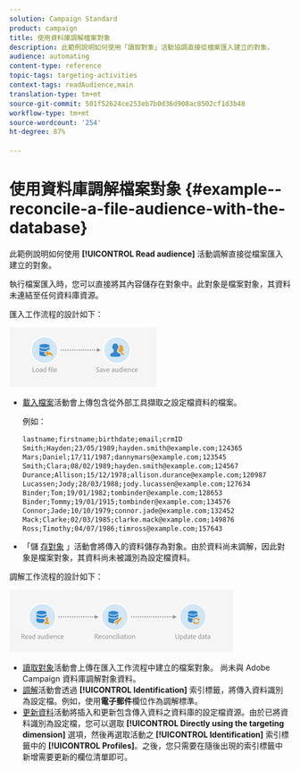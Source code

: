 ```yaml
---
solution: Campaign Standard
product: campaign
title: 使用資料庫調解檔案對象
description: 此範例說明如何使用「讀取對象」活動協調直接從檔案匯入建立的對象。
audience: automating
content-type: reference
topic-tags: targeting-activities
context-tags: readAudience,main
translation-type: tm+mt
source-git-commit: 501f52624ce253eb7b0d36d908ac8502cf1d3b48
workflow-type: tm+mt
source-wordcount: '254'
ht-degree: 87%

---
```



# 使用資料庫調解檔案對象 {#example--reconcile-a-file-audience-with-the-database}

此範例說明如何使用 **[!UICONTROL Read audience]** 活動調解直接從檔案匯入建立的對象。

執行檔案匯入時，您可以直接將其內容儲存在對象中。此對象是檔案對象，其資料未連結至任何資料庫資源。

匯入工作流程的設計如下：

![](assets/readaudience_activity_example3.png)

* [載入檔案](../../automating/using/load-file.md)活動會上傳包含從外部工具擷取之設定檔資料的檔案。

   例如：

   ```
   lastname;firstname;birthdate;email;crmID
   Smith;Hayden;23/05/1989;hayden.smith@example.com;124365
   Mars;Daniel;17/11/1987;dannymars@example.com;123545
   Smith;Clara;08/02/1989;hayden.smith@example.com;124567
   Durance;Allison;15/12/1978;allison.durance@example.com;120987
   Lucassen;Jody;28/03/1988;jody.lucassen@example.com;127634
   Binder;Tom;19/01/1982;tombinder@example.com;128653
   Binder;Tommy;19/01/1915;tombinder@example.com;134576
   Connor;Jade;10/10/1979;connor.jade@example.com;132452
   Mack;Clarke;02/03/1985;clarke.mack@example.com;149876
   Ross;Timothy;04/07/1986;timross@example.com;157643
   ```

* 「儲 [存對象](../../automating/using/save-audience.md) 」活動會將傳入的資料儲存為對象。由於資料尚未調解，因此對象是檔案對象，其資料尚未被識別為設定檔資料。

調解工作流程的設計如下：

![](assets/readaudience_activity_example2.png)

* [讀取對象](../../automating/using/read-audience.md)活動會上傳在匯入工作流程中建立的檔案對象。 尚未與 Adobe Campaign 資料庫調解對象資料。
* [調解](../../automating/using/reconciliation.md)活動會透過 **[!UICONTROL Identification]** 索引標籤，將傳入資料識別為設定檔。例如，使用&#x200B;**電子郵件**&#x200B;欄位作為調解標準。
* [更新資料](../../automating/using/update-data.md)活動將插入和更新包含傳入資料之資料庫的設定檔資源。由於已將資料識別為設定檔，您可以選取 **[!UICONTROL Directly using the targeting dimension]** 選項，然後再選取活動之 **[!UICONTROL Identification]** 索引標籤中的 **[!UICONTROL Profiles]**。之後，您只需要在隨後出現的索引標籤中新增需要更新的欄位清單即可。
